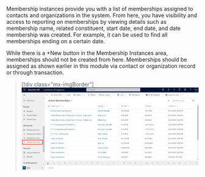 Membership instances provide you with a list of memberships assigned to contacts and organizations in the system. From here, you have visibility and access to reporting on memberships by viewing details such as membership name, related constituent, start date, end date, and date membership was created. For example, it can be used to find all memberships ending on a certain date.

While there is a +New button in the Membership Instances area, memberships should not be created from here. Memberships should be assigned as shown earlier in this module via contact or organization record or through transaction.

> [!div class="mx-imgBorder"]
> [![Screenshot of the membership instances button.](../media/instances.png)](../media/instances.png#lightbox)
